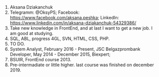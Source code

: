 1. Aksana Dziakanchuk
2. Telegramm: @OksyPS;
   Facebook: https://www.facebook.com/aksana.peshka;
   LinkedIn: https://www.linkedin.com/in/aksana-dziakanchuk-54329386/ 
3. Take new knowledge in FrontEnd, and at last I want to get a new job. I am good at studying.  
4. SQL, ABL, progress 4GL, SVN, HTML, CSS, PHP.
5. TO DO.
6. System Analyst, February 2016 - Present, JSC Belgazprombank
   Developer, May 2014 - December 2015, Biexpert;   
7. BSUIR, FrontEnd course 2013. 
8. Pre-intermadiate or little higher. last course was finished on
december 2019.